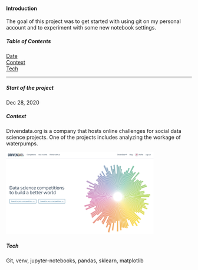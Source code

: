 #### Introduction 
The goal of this project was to get started with using git on my personal account and to experiment with some new notebook settings.

##### Table of Contents  
[Date](#Start)    
[Context](#Context)      
[Tech](#Tech)      

---

##### Start of the project
Dec 28, 2020

##### Context
Drivendata.org is a company that hosts online challenges for social data science projects.
One of the projects includes analyzing the workage of waterpumps.

<img src="img/datadriven-pic.png" width="400">

##### Tech
Git, venv, jupyter-notebooks, pandas, sklearn, matplotlib
